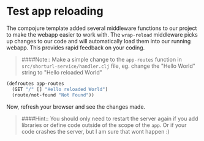 # Test app reloading

The compojure template added several middleware functions to our project to make the webapp easier to work with.  The `wrap-reload` middleware picks up changes to our code and will automatically load them into our running webapp.  This provides rapid feedback on your coding.

> ####Note:: Make a simple change to the `app-routes` function in `src/shorturl-service/handler.clj` file, eg. change the "Hello World" string to "Hello reloaded World"

```clojure
(defroutes app-routes
  (GET "/" [] "Hello reloaded World")
  (route/not-found "Not Found"))
```

Now, refresh your browser and see the changes made.

> ####Hint:: You should only need to restart the server again if you add libraries or define code outside of the scope of the `app`.  Or if your code crashes the server, but I am sure that wont happen :)
